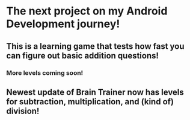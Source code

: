 # The next project on my Android Development journey!

## This is a learning game that tests how fast you can figure out basic addition questions!

### More levels coming soon!

## Newest update of Brain Trainer now has levels for subtraction, multiplication, and (kind of) division!
